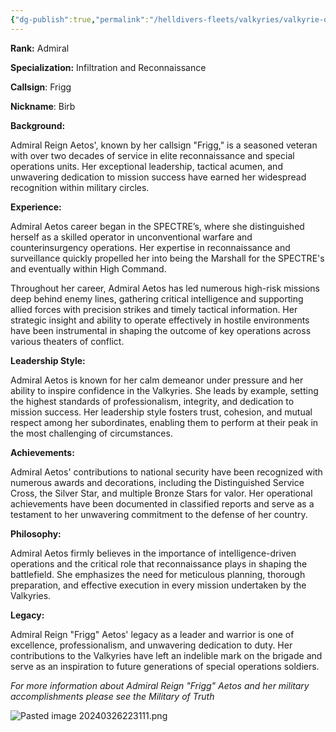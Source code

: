 ```yaml
---
{"dg-publish":true,"permalink":"/helldivers-fleets/valkyries/valkyrie-operators/brib/","noteIcon":"","created":"2024-03-26T22:30:59.605+01:00","updated":"2024-04-01T22:18:21.713+02:00"}
---
```


**Rank:** Admiral

**Specialization:** Infiltration and Reconnaissance

**Callsign**: Frigg

**Nickname**: Birb

**Background:**

Admiral Reign Aetos', known by her callsign "Frigg," is a seasoned veteran with over two decades of service in elite reconnaissance and special operations units. Her exceptional leadership, tactical acumen, and unwavering dedication to mission success have earned her widespread recognition within military circles.

**Experience:**

Admiral Aetos career began in the SPECTRE’s, where she distinguished herself as a skilled operator in unconventional warfare and counterinsurgency operations. Her expertise in reconnaissance and surveillance quickly propelled her into being the Marshall for the SPECTRE's and eventually within High Command.

Throughout her career, Admiral Aetos has led numerous high-risk missions deep behind enemy lines, gathering critical intelligence and supporting allied forces with precision strikes and timely tactical information. Her strategic insight and ability to operate effectively in hostile environments have been instrumental in shaping the outcome of key operations across various theaters of conflict.

**Leadership Style:**

Admiral Aetos is known for her calm demeanor under pressure and her ability to inspire confidence in the Valkyries. She leads by example, setting the highest standards of professionalism, integrity, and dedication to mission success. Her leadership style fosters trust, cohesion, and mutual respect among her subordinates, enabling them to perform at their peak in the most challenging of circumstances.

**Achievements:**

Admiral Aetos' contributions to national security have been recognized with numerous awards and decorations, including the Distinguished Service Cross, the Silver Star, and multiple Bronze Stars for valor. Her operational achievements have been documented in classified reports and serve as a testament to her unwavering commitment to the defense of her country.

**Philosophy:**

Admiral Aetos firmly believes in the importance of intelligence-driven operations and the critical role that reconnaissance plays in shaping the battlefield. She emphasizes the need for meticulous planning, thorough preparation, and effective execution in every mission undertaken by the Valkyries.

**Legacy:**

Admiral Reign "Frigg" Aetos' legacy as a leader and warrior is one of excellence, professionalism, and unwavering dedication to duty. Her contributions to the Valkyries have left an indelible mark on the brigade and serve as an inspiration to future generations of special operations soldiers.

*For more information about Admiral Reign "Frigg" Aetos and her military accomplishments please see the Military of Truth*

![Pasted image 20240326223111.png](/img/user/Images/Pasted%20image%2020240326223111.png) 